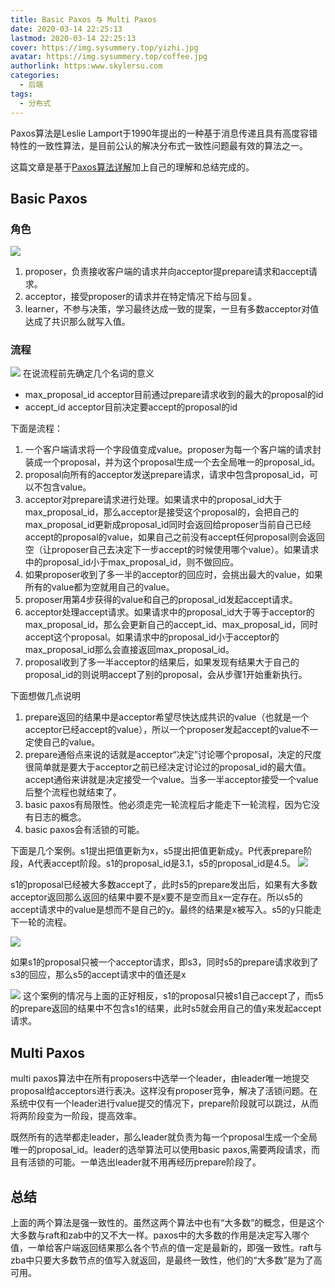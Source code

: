 ```yaml
---
title: Basic Paxos 与 Multi Paxos
date: 2020-03-14 22:25:13
lastmod: 2020-03-14 22:25:13
cover: https://img.sysummery.top/yizhi.jpg
avatar: https://img.sysummery.top/coffee.jpg
authorlink: https:www.skylersu.com
categories:
  - 后端
tags:
  - 分布式
---
```

Paxos算法是Leslie Lamport于1990年提出的一种基于消息传递且具有高度容错特性的一致性算法，是目前公认的解决分布式一致性问题最有效的算法之一。
<!--more-->
这篇文章是基于[Paxos算法详解](https://zhuanlan.zhihu.com/p/31780743)加上自己的理解和总结完成的。
## Basic Paxos
### 角色
![](https://img.sysummery.top/paxosjuese.jpg)
1. proposer，负责接收客户端的请求并向acceptor提prepare请求和accept请求。
2. acceptor，接受proposer的请求并在特定情况下给与回复。
3. learner，不参与决策，学习最终达成一致的提案，一旦有多数acceptor对值达成了共识那么就写入值。

### 流程
![](https://img.sysummery.top/paxos%E6%B5%81%E7%A8%8B.jpg)
在说流程前先确定几个名词的意义
* max_proposal_id acceptor目前通过prepare请求收到的最大的proposal的id
* accept_id acceptor目前决定要accept的proposal的id

下面是流程：
1. 一个客户端请求将一个字段值变成value。proposer为每一个客户端的请求封装成一个proposal，并为这个proposal生成一个去全局唯一的proposal_id。
2. proposal向所有的acceptor发送prepare请求，请求中包含proposal_id，可以不包含value。
3. acceptor对prepare请求进行处理。如果请求中的proposal_id大于max_proposal_id，那么acceptor是接受这个proposal的，会把自己的max_proposal_id更新成proposal_id同时会返回给proposer当前自己已经accept的proposal的value，如果自己之前没有accept任何proposal则会返回空（让proposer自己去决定下一步accept的时候使用哪个value）。如果请求中的proposal_id小于max_proposal_id，则不做回应。
4. 如果proposer收到了多一半的acceptor的回应时，会挑出最大的value，如果所有的value都为空就用自己的value。
5. proposer用第4步获得的value和自己的proposal_id发起accept请求。
6. acceptor处理accept请求。如果请求中的proposal_id大于等于acceptor的max_proposal_id，那么会更新自己的accept_id、max_proposal_id，同时accept这个proposal。如果请求中的proposal_id小于acceptor的max_proposal_id那么会直接返回max_proposal_id。
7. proposal收到了多一半acceptor的结果后，如果发现有结果大于自己的proposal_id的则说明accept了别的proposal，会从步骤1开始重新执行。

下面想做几点说明

1. prepare返回的结果中是acceptor希望尽快达成共识的value（也就是一个acceptor已经accept的value），所以一个proposer发起accept的value不一定使自己的value。
2. prepare通俗点来说的话就是acceptor“决定”讨论哪个proposal，决定的尺度很简单就是要大于acceptor之前已经决定讨论过的proposal_id的最大值。accept通俗来讲就是决定接受一个value。当多一半acceptor接受一个value后整个流程也就结束了。
3. basic paxos有局限性。他必须走完一轮流程后才能走下一轮流程，因为它没有日志的概念。
4. basic paxos会有活锁的可能。

下面是几个案例。s1提出把值更新为x，s5提出把值更新成y。P代表prepare阶段，A代表accept阶段。s1的proposal_id是3.1，s5的proposal_id是4.5。
![](https://img.sysummery.top/paxos%E6%A1%88%E4%BE%8B1.jpg)

s1的proposal已经被大多数accept了，此时s5的prepare发出后，如果有大多数acceptor返回那么返回的结果中要不是x要不是空而且x一定存在。所以s5的accept请求中的value是想而不是自己的y。最终的结果是x被写入。s5的y只能走下一轮的流程。

![](https://img.sysummery.top/paxos%E7%A4%BA%E4%BE%8B2.jpg)

如果s1的proposal只被一个acceptor请求，即s3，同时s5的prepare请求收到了s3的回应，那么s5的accept请求中的值还是x

![](https://img.sysummery.top/paxos%E7%A4%BA%E4%BE%8B3.jpg)
这个案例的情况与上面的正好相反，s1的proposal只被s1自己accept了，而s5的prepare返回的结果中不包含s1的结果，此时s5就会用自己的值y来发起accept请求。

## Multi Paxos
multi paxos算法中在所有proposers中选举一个leader，由leader唯一地提交proposal给acceptors进行表决。这样没有proposer竞争，解决了活锁问题。在系统中仅有一个leader进行value提交的情况下，prepare阶段就可以跳过，从而将两阶段变为一阶段，提高效率。

既然所有的选举都走leader，那么leader就负责为每一个proposal生成一个全局唯一的proposal_id。leader的选举算法可以使用basic paxos,需要两段请求，而且有活锁的可能。一单选出leader就不用再经历prepare阶段了。

## 总结
上面的两个算法是强一致性的。虽然这两个算法中也有“大多数”的概念，但是这个大多数与raft和zab中的又不大一样。paxos中的大多数的作用是决定写入哪个值，一单给客户端返回结果那么各个节点的值一定是最新的，即强一致性。raft与zba中只要大多数节点的值写入就返回，是最终一致性，他们的“大多数”是为了高可用。


